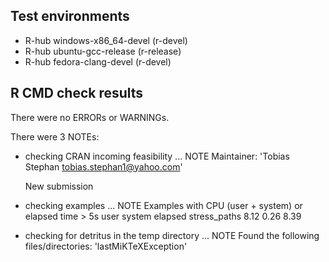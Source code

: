 ## Test environments
- R-hub windows-x86_64-devel (r-devel)
- R-hub ubuntu-gcc-release (r-release)
- R-hub fedora-clang-devel (r-devel)

## R CMD check results
There were no ERRORs or WARNINGs. 

There were 3 NOTEs:
  
* checking CRAN incoming feasibility ... NOTE
  Maintainer: 'Tobias Stephan <tobias.stephan1@yahoo.com>'
  
  New submission

* checking examples ... NOTE
  Examples with CPU (user + system) or elapsed time > 5s
               user system elapsed
  stress_paths 8.12   0.26    8.39

* checking for detritus in the temp directory ... NOTE
  Found the following files/directories:
    'lastMiKTeXException'
